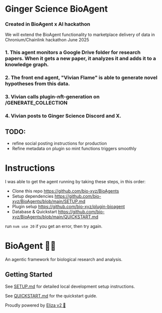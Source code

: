 # Ginger Science BioAgent
### Created in BioAgent x AI hackathon

We will extend the BioAgent functionality to marketplace delivery of data in Chronium/Chainlink hackathon June 2025

### 1. This agent monitors a Google Drive folder for research papers. When it gets a new paper, it analyzes it and adds it to a knowledge graph. 

### 2. The front end agent, "Vivian Flame" is able to generate novel hypotheses from this data. 

### 3. Vivian calls plugin-nft-generation on /GENERATE_COLLECTION

### 4. Vivian posts to Ginger Science Discord and X. 

## TODO: 
- refine social posting instructions for production
- Refine metadata on plugin so mint functions triggers smoothly

# Instructions

I was able to get the agent running by taking these steps, in this order:

- Clone this repo https://github.com/bio-xyz/BioAgents 
- Setup dependencies https://github.com/bio-xyz/BioAgents/blob/main/SETUP.md 
- Plugin setup https://github.com/bio-xyz/plugin-bioagent 
- Database & Quickstart https://github.com/bio-xyz/BioAgents/blob/main/QUICKSTART.md 

run `nvm use 20` if you get an error, then try again.




# BioAgent 🤖🧬

An agentic framework for biological research and analysis.

## Getting Started

See [SETUP.md](SETUP.md) for detailed local development setup instructions.

See [QUICKSTART.md](QUICKSTART.md) for the quickstart guide.

Proudly powered by [Eliza v2 🤖](https://github.com/elizaOS/eliza)
